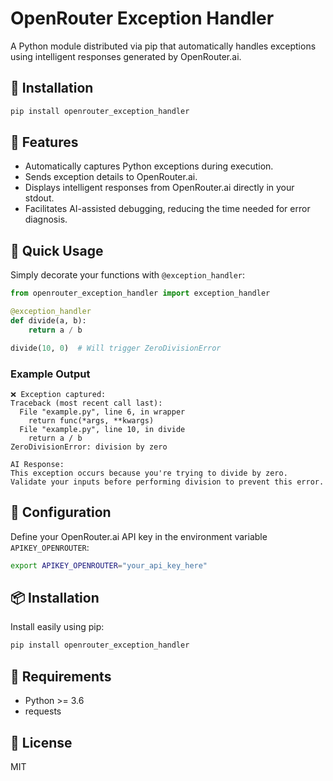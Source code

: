 # OpenRouter Exception Handler

A Python module distributed via pip that automatically handles exceptions using intelligent responses generated by OpenRouter.ai.

## 🚀 Installation

```bash
pip install openrouter_exception_handler
```

## 📌 Features

- Automatically captures Python exceptions during execution.
- Sends exception details to OpenRouter.ai.
- Displays intelligent responses from OpenRouter.ai directly in your stdout.
- Facilitates AI-assisted debugging, reducing the time needed for error diagnosis.

## 🔧 Quick Usage

Simply decorate your functions with `@exception_handler`:

```python
from openrouter_exception_handler import exception_handler

@exception_handler
def divide(a, b):
    return a / b

divide(10, 0)  # Will trigger ZeroDivisionError
```

### Example Output

```
❌ Exception captured:
Traceback (most recent call last):
  File "example.py", line 6, in wrapper
    return func(*args, **kwargs)
  File "example.py", line 10, in divide
    return a / b
ZeroDivisionError: division by zero

AI Response:
This exception occurs because you're trying to divide by zero. Validate your inputs before performing division to prevent this error.
```

## 🔑 Configuration

Define your OpenRouter.ai API key in the environment variable `APIKEY_OPENROUTER`:

```bash
export APIKEY_OPENROUTER="your_api_key_here"
```

## 📦 Installation

Install easily using pip:

```bash
pip install openrouter_exception_handler
```

## 📌 Requirements

- Python >= 3.6
- requests

## 📄 License

MIT